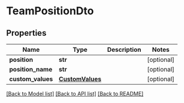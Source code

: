 # TeamPositionDto

## Properties
Name | Type | Description | Notes
------------ | ------------- | ------------- | -------------
**position** | **str** |  | [optional] 
**position_name** | **str** |  | [optional] 
**custom_values** | [**CustomValues**](CustomValues.md) |  | [optional] 

[[Back to Model list]](../README.md#documentation-for-models) [[Back to API list]](../README.md#documentation-for-api-endpoints) [[Back to README]](../README.md)

